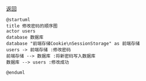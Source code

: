  [返回](https://github.com/wangfan212/is_analysis/blob/master/test6/rechange_password.md)

```
@startuml
title 修改密码的顺序图
actor users
database 数据库
database "前端存储Cookie\nSessionStorage" as 前端存储
users -> 前端存储 :修改密码
前端存储 --> 数据库 :将新密码写入数据库
数据库 --> users :修改成功

@enduml
```